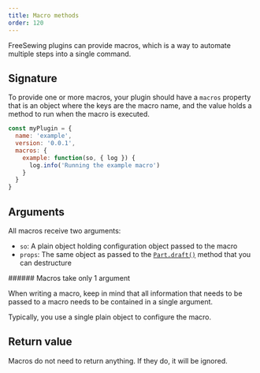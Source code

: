 ```yaml
---
title: Macro methods
order: 120
---
```


FreeSewing plugins can provide macros, which is a way to automate multiple
steps into a single command.

## Signature

To provide one or more macros, your plugin should have a `macros` property that
is an object where the keys are the macro name, and the value holds a method to
run when the macro is executed.

```mjs
const myPlugin = {
  name: 'example',
  version: '0.0.1',
  macros: {
    example: function(so, { log }) {
      log.info('Running the example macro')
    }
  }
}
```

## Arguments

All macros receive two arguments:

- `so`: A plain object holding configuration object passed to the macro
- `props`: The same object as passed to the [`Part.draft()`](/reference/api/part/draft) method that you can destructure

<Note>
###### Macros take only 1 argument

When writing a macro, keep in mind that all information that needs to be passed
to a macro needs to be contained in a single argument.

Typically, you use a single plain object to configure the macro.

</Note>

## Return value

Macros do not need to return anything. If they do, it will be ignored.
